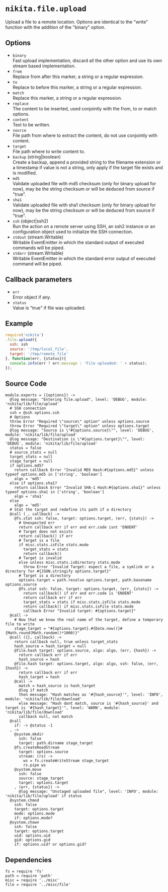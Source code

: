 
# `nikita.file.upload`

Upload a file to a remote location. Options are identical to the "write"
function with the addition of the "binary" option.

## Options

* `binary`   
  Fast upload implementation, discard all the other option and use its own
  stream based implementation.
* `from`   
  Replace from after this marker, a string or a regular expression.
* `to`   
  Replace to before this marker, a string or a regular expression.
* `match`   
  Replace this marker, a string or a regular expression.
* `replace`   
  The content to be inserted, used conjointly with the from, to or match
  options.
* `content`   
  Text to be written.
* `source`   
  File path from where to extract the content, do not use conjointly with
  content.
* `target`   
  File path where to write content to.
* `backup` (string|boolean)   
  Create a backup, append a provided string to the filename extension or a
  timestamp if value is not a string, only apply if the target file exists and
  is modified.
* `md5`   
  Validate uploaded file with md5 checksum (only for binary upload for now),
  may be the string checksum or will be deduced from source if "true".
* `sha1`   
  Validate uploaded file with sha1 checksum (only for binary upload for now),
  may be the string checksum or will be deduced from source if "true".
* `ssh` (object|ssh2)   
  Run the action on a remote server using SSH, an ssh2 instance or an
  configuration object used to initialize the SSH connection.
* `stdout` (stream.Writable)   
  Writable EventEmitter in which the standard output of executed commands will
  be piped.
* `stderr` (stream.Writable)   
  Writable EventEmitter in which the standard error output of executed command
  will be piped.

## Callback parameters

* `err`   
  Error object if any.   
* `status`   
  Value is "true" if file was uploaded.   

## Example

```js
require('nikita')
.file.upload({
  ssh: ssh
  source: '/tmp/local_file',
  target: '/tmp/remote_file'
}, function(err, {status}){
  console.info(err ? err.message : 'File uploaded: ' + status);
});
```

## Source Code

    module.exports = ({options}) ->
      @log message: "Entering file.upload", level: 'DEBUG', module: 'nikita/lib/file/upload'
      # SSH connection
      ssh = @ssh options.ssh
      # Options
      throw Error "Required \"source\" option" unless options.source
      throw Error "Required \"target\" option" unless options.target
      @log message: "Source is \"#{options.source}\"", level: 'DEBUG', module: 'nikita/lib/file/upload'
      @log message: "Destination is \"#{options.target}\"", level: 'DEBUG', module: 'nikita/lib/file/upload'
      status = false
      # source_stats = null
      target_stats = null
      stage_target = null
      if options.md5?
        return callback Error "Invalid MD5 Hash:#{options.md5}" unless typeof options.md5 in ['string', 'boolean']
        algo = 'md5'
      else if options.sha1?
        return callback Error "Invalid SHA-1 Hash:#{options.sha1}" unless typeof options.sha1 in ['string', 'boolean']
        algo = 'sha1'
      else
        algo = 'md5'
      # Stat the target and redefine its path if a directory
      @call (_, callback) ->
        @fs.stat ssh: false, target: options.target, (err, {stats}) ->
          # Unexpected err
          return callback err if err and err.code isnt 'ENOENT'
          # Target does not exists
          return callback() if err
          # Target is a file
          if misc.stats.isFile stats.mode
            target_stats = stats
            return callback()
          # Target is invalid
          else unless misc.stats.isDirectory stats.mode
            throw Error "Invalid Target: expect a file, a symlink or a directory for #{JSON.stringify options.target}"
          # Target is a directory
          options.target = path.resolve options.target, path.basename options.source
          @fs.stat ssh: false, target: options.target, (err, {stats}) ->
            return callback() if err and err.code is 'ENOENT'
            return callback err if err
            target_stats = stats if misc.stats.isFile stats.mode
            return callback() if misc.stats.isFile stats.mode
            callback Error "Invalid target: #{options.target}"
      @call ->
        # Now that we know the real name of the target, define a temporary file to write
        stage_target = "#{options.target}.#{Date.now()}#{Math.round(Math.random()*1000)}"
      @call ({}, callback) ->
        return callback null, true unless target_stats
        hash_source = hash_target = null
        @file.hash target: options.source, algo: algo, (err, {hash}) ->
          return callback err if err
          hash_source = hash
        @file.hash target: options.target, algo: algo, ssh: false, (err, {hash}) ->
          return callback err if err
          hash_target = hash
        @call ->
          match = hash_source is hash_target
          @log if match
          then message: "Hash matches as '#{hash_source}'", level: 'INFO', module: 'nikita/lib/file/download' 
          else message: "Hash dont match, source is '#{hash_source}' and target is '#{hash_target}'", level: 'WARN', module: 'nikita/lib/file/download'
          callback null, not match
      @call
        if: -> @status -1
      , ->
        @system.mkdir
          ssh: false
          target: path.dirname stage_target
        @fs.createReadStream
          target: options.source
          stream: (rs) ->
            ws = fs.createWriteStream stage_target
            rs.pipe ws
        @system.move
          ssh: false
          source: stage_target
          target: options.target
        , (err, {status}) ->
          @log message: "Unstaged uploaded file", level: 'INFO', module: 'nikita/lib/file/upload' if status
      @system.chmod
        ssh: false
        target: options.target
        mode: options.mode
        if: options.mode?
      @system.chown
        ssh: false
        target: options.target
        uid: options.uid
        gid: options.gid
        if: options.uid? or options.gid?

## Dependencies

    fs = require 'fs'
    path = require 'path'
    misc = require '../misc'
    file = require '../misc/file'
